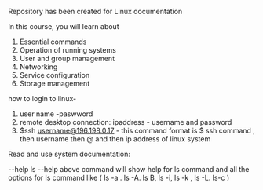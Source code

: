 Repository has been created for Linux documentation

In this course, you will learn about

1. Essential commands
2. Operation of running systems
3. User and group management
4. Networking
5. Service configuration
6. Storage management

how to login to linux-

1. user name -paswword
2. remote desktop connection: ipaddress - username and password
3. $ssh username@196.198.0.17  - this command format is $ ssh command , then username then @ and then ip address of linux system


Read and use system documentation:

--help
ls --help
      above command will show help for ls command and all the options for ls command like ( ls -a . ls -A. ls B, ls -i, ls -k , ls -L. ls-c ) 
  
